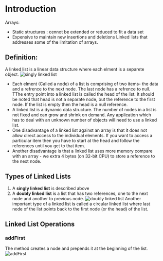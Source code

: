 # Introduction
Arrays: 
  * Static structures : cennot be extended or reduced to  fit a data set 
  * Expensive to maintain new insertions and deletions
Linked lists that addresses some of the limitation of arrays.

## Definition:
  A linked list is a linear data structure where each elment is a separete object.
  ![singly linked list](https://github.com/iliassjabali/AUI/blob/master/CSC%202302/Linked%20Lists/singly%20linked%20list.png)
  * Each elment (Called a node) of a list is comprising of two items- the data and a refrence to the next node. The last node has a refrence to null. TThe entry point into a linked list is called the head of the list. It should be noted that head is not a separate node, but the reference to the first node. If the list is empty then the head is a null reference.
  * A linked list is a dynamic data structure. The number of nodes in a list is not fixed and can grow and shrink on demand. Any application which has to deal with an unknown number of objects will need to use a linked list.
  * One disadvantage of a linked list against an array is that it does not allow direct access to the individual elements. If you want to access a particular item then you have to start at the head and follow the references until you get to that item.
  * Another disadvantage is that a linked list uses more memory compare with an array - we extra 4 bytes (on 32-bit CPU) to store a reference to the next node.

## Types of Linked Lists
1. A **singly linked list** is described above
2. A **doubly linked list** is a list that has two references, one to the next node and another to previous node.
![doubly linked list](https://github.com/iliassjabali/AUI/blob/master/CSC%202302/Linked%20Lists/doubly%20linked%20lis.png)
Another important type of a linked list is called a circular linked list where last node of the list points back to the first node (or the head) of the list.
## Linked List Operations
### addFirst
The method creates a node and prepends it at the beginning of the list.
![addFirst]()

